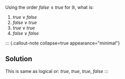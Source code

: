 Using the order $false \leq true$ for $\mathbb{B}$, what is:

1. $true \lor false$
2. $false \lor true$
3. $true \lor true$
4. $false \lor false$

::: {.callout-note collapse=true appearance="minimal"}
## Solution
This is same as logical or: $true,\ true,\ true,\ false$
:::
